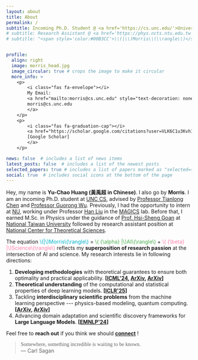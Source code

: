 ```yaml
---
layout: about
title: About
permalink: /
subtitle: Incoming Ph.D. Student @ <a href='https://cs.unc.edu/'>University of North Carolina, Chapel Hill</a>
# subtitle: Research Assistant @ <a href='https://phys.ncts.ntu.edu.tw'>National Center for Theoretical Sciences</a>
# subtitle: "<span style='color:#00B3CC'>\\(|\\)Morris\\(\\rangle\\)</span> = <span style='color:#4CAF50'>\\( {\\alpha} |\\)AI\\(\\rangle\\)</span> + <span style='color:#FF80AB'>\\( {\\beta} |\\)Science\\(\\rangle\\)</span>"


profile:
  align: right
  image: morris_head.jpg
  image_circular: true # crops the image to make it circular
  more_info: >
    <p>
        <i class="fas fa-envelope"></i>
        My Email:
        <a href="mailto:morris@cs.unc.edu" style="text-decoration: none;">
        morris@cs.unc.edu
        </a>
    </p>
    <p>
        <i class="fas fa-graduation-cap"></i>
        <a href="https://scholar.google.com/citations?user=VLK6C1u3Kvh1u3Kvh8" style="text-decoration: none;">
        [Google Scholar]
        </a>
    </p>

news: false  # includes a list of news items
latest_posts: false  # includes a list of the newest posts
selected_papers: true # includes a list of papers marked as "selected={true}"
social: true  # includes social icons at the bottom of the page
---
```

Hey, my name is **Yu-Chao Huang (<span style="font-family: 'LXGW WenKai TC', serif">黃禹超</span> in Chinese)**. I also go by **Morris**. I am an incoming Ph.D. student at <a href='https://cs.unc.edu/'>UNC CS</a>, advised by <a href='https://tianlong-chen.github.io/'>Professor Tianlong Chen</a> and <a href='https://www.acmlab.org/'>Professor Guorong Wu</a>. 
Previously, I had the opportunity to intern at <a href='https://www.mccormick.northwestern.edu/computer-science/'>NU</a>, working under Professor <a href='https://www.mccormick.northwestern.edu/research-faculty/directory/profiles/liu-han.html'>Han Liu</a> in the <a href='https://magics.cs.northwestern.edu/'>MAGICS</a> lab.
Before that, I earned M.Sc. in Physics under the guidance of <a href='https://www.phys.ntu.edu.tw/enphysics/goan.html'>Prof. Hsi-Sheng Goan</a> at <a href='https://www.ntu.edu.tw/english/'>National Taiwan University</a> followed by research assistant position at <a href='https://phys.ncts.ntu.edu.tw'>National Center for Theoretical Sciences</a>.

The equation <span style="color:#00B3CC">\\(|\\)Morris\\(\\rangle\\)</span> = <span style="color:#4CAF50">\\( {\\alpha} |\\)AI\\(\\rangle\\)</span> + <span style="color:#FF80AB">\\( {\\beta} |\\)Science\\(\\rangle\\)</span> reflects my **superposition of research passion** at the intersection of AI and science. 
My research interests lie in following directions: 
1. **Developing methodologies** with theoretical guarantees to ensure both optimality and practical applicability. **[[ICML'24](https://arxiv.org/abs/2404.03830), [ArXiv](https://arxiv.org/abs/2407.14761), [ArXiv](https://arxiv.org/abs/2411.06828)]**
2. **Theoretical understanding** of the computational and statistical properties of deep learning models. **[[ICLR'25](https://arxiv.org/abs/2411.17522)]**
3. Tackling **interdisciplinary scientific problems** from the machine learning perspective --- physics-based modeling, quantum computing. **[[ArXiv](https://arxiv.org/abs/2407.14761), [ArXiv](https://arxiv.org/abs/2411.06828)]**
4. Advancing domain adaptation and scientific discovery frameworks for **Large Language Models**. **[[EMNLP'24](https://aclanthology.org/2024.findings-emnlp.969/)]**

Feel free to **reach out** if you think we should **[connect](mailto:morris@cs.unc.edu)** !

> <i class="fas fa-quote-left"></i>
> <span style="font-family: 'Gloria Hallelujah', cursive;">Somewhere, something incredible is waiting to be known.</span>
> <i class="fas fa-quote-right"></i><br />
> —&nbsp;Carl&nbsp;Sagan